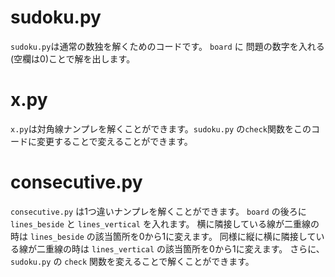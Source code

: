 # sudoku.py
`sudoku.py`は通常の数独を解くためのコードです。
`board` に 問題の数字を入れる(空欄は0)ことで解を出します。

# x.py
`x.py`は対角線ナンプレを解くことができます。`sudoku.py` の`check`関数をこのコードに変更することで変えることができます。

# consecutive.py
`consecutive.py` は1つ違いナンプレを解くことができます。
`board` の後ろに `lines_beside` と `lines_vertical` を入れます。
横に隣接している線が二重線の時は `lines_beside` の該当箇所を0から1に変えます。
同様に縦に横に隣接している線が二重線の時は `lines_vertical` の該当箇所を0から1に変えます。
さらに、 `sudoku.py` の `check` 関数を変えることで解くことができます。
